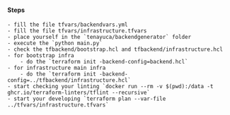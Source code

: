 #### Steps
    - fill the file tfvars/backendvars.yml
    - fill the file tfvars/infrastructure.tfvars
    - place yourself in the `tenayuca/backendgenerator` folder
    - execute the `python main.py`
    - check the tfbackend/bootstrap.hcl and tfbackend/infrastructure.hcl
    - for bootstrap infra
        - do the `terraform init -backend-config=backend.hcl`
    - for infrastructure main infra
        - do the `terraform init -backend-config=../tfbackend/infrastructure.hcl`
    - start checking your linting `docker run --rm -v $(pwd):/data -t ghcr.io/terraform-linters/tflint --recursive`
    - start your developing `terraform plan --var-file ../tfvars/infrastructure.tfvars`